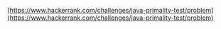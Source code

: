 [https://www.hackerrank.com/challenges/java-primality-test/problem](https://www.hackerrank.com/challenges/java-primality-test/problem)